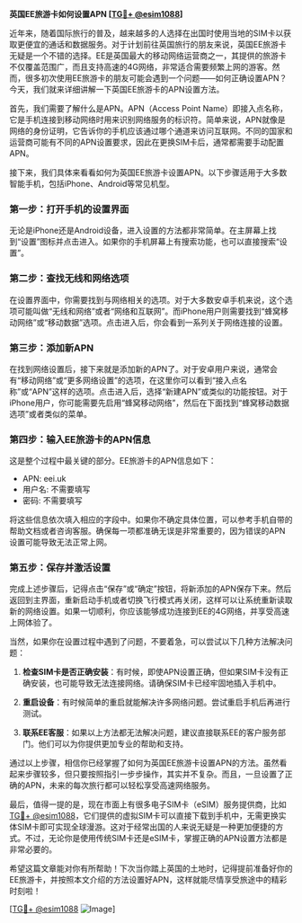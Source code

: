 **英国EE旅游卡如何设置APN [[TG💪+ @esim1088](https://t.me/s/esim1088)]**

近年来，随着国际旅行的普及，越来越多的人选择在出国时使用当地的SIM卡以获取更便宜的通话和数据服务。对于计划前往英国旅行的朋友来说，英国EE旅游卡无疑是一个不错的选择。EE是英国最大的移动网络运营商之一，其提供的旅游卡不仅覆盖范围广，而且支持高速的4G网络，非常适合需要频繁上网的游客。然而，很多初次使用EE旅游卡的朋友可能会遇到一个问题——如何正确设置APN？今天，我们就来详细讲解一下英国EE旅游卡的APN设置方法。

首先，我们需要了解什么是APN。APN（Access Point Name）即接入点名称，它是手机连接到移动网络时用来识别网络服务的标识符。简单来说，APN就像是网络的身份证明，它告诉你的手机应该通过哪个通道来访问互联网。不同的国家和运营商可能有不同的APN设置要求，因此在更换SIM卡后，通常都需要手动配置APN。

接下来，我们具体来看看如何为英国EE旅游卡设置APN。以下步骤适用于大多数智能手机，包括iPhone、Android等常见机型。

### 第一步：打开手机的设置界面

无论是iPhone还是Android设备，进入设置的方法都非常简单。在主屏幕上找到“设置”图标并点击进入。如果你的手机屏幕上有搜索功能，也可以直接搜索“设置”。

### 第二步：查找无线和网络选项

在设置界面中，你需要找到与网络相关的选项。对于大多数安卓手机来说，这个选项可能叫做“无线和网络”或者“网络和互联网”。而iPhone用户则需要找到“蜂窝移动网络”或“移动数据”选项。点击进入后，你会看到一系列关于网络连接的设置。

### 第三步：添加新APN

在找到网络设置后，接下来就是添加新的APN了。对于安卓用户来说，通常会有“移动网络”或“更多网络设置”的选项，在这里你可以看到“接入点名称”或“APN”这样的选项。点击进入后，选择“新建APN”或类似的功能按钮。对于iPhone用户，你可能需要先启用“蜂窝移动网络”，然后在下面找到“蜂窝移动数据选项”或者类似的菜单。

### 第四步：输入EE旅游卡的APN信息

这是整个过程中最关键的部分。EE旅游卡的APN信息如下：

- APN: eei.uk  
- 用户名: 不需要填写  
- 密码: 不需要填写  

将这些信息依次填入相应的字段中。如果你不确定具体位置，可以参考手机自带的帮助文档或者咨询客服。确保每一项都准确无误是非常重要的，因为错误的APN设置可能导致无法正常上网。

### 第五步：保存并激活设置

完成上述步骤后，记得点击“保存”或“确定”按钮，将新添加的APN保存下来。然后返回到主界面，重新启动手机或者切换飞行模式再关闭，这样可以让系统重新读取新的网络设置。如果一切顺利，你应该能够成功连接到EE的4G网络，并享受高速上网体验了。

当然，如果你在设置过程中遇到了问题，不要着急，可以尝试以下几种方法解决问题：

1. **检查SIM卡是否正确安装**：有时候，即使APN设置正确，但如果SIM卡没有正确安装，也可能导致无法连接网络。请确保SIM卡已经牢固地插入手机中。

2. **重启设备**：有时候简单的重启就能解决许多网络问题。尝试重启手机后再进行测试。

3. **联系EE客服**：如果以上方法都无法解决问题，建议直接联系EE的客户服务部门。他们可以为你提供更加专业的帮助和支持。

通过以上步骤，相信你已经掌握了如何为英国EE旅游卡设置APN的方法。虽然看起来步骤较多，但只要按照指引一步步操作，其实并不复杂。而且，一旦设置了正确的APN，未来的每次旅行都可以轻松享受高速网络服务。

最后，值得一提的是，现在市面上有很多电子SIM卡（eSIM）服务提供商，比如[TG💪+ @esim1088](https://t.me/s/esim1088)，它们提供的虚拟SIM卡可以直接下载到手机中，无需更换实体SIM卡即可实现全球漫游。这对于经常出国的人来说无疑是一种更加便捷的方式。不过，无论你是使用传统SIM卡还是eSIM卡，掌握正确的APN设置方法都是非常必要的。

希望这篇文章能对你有所帮助！下次当你踏上英国的土地时，记得提前准备好你的EE旅游卡，并按照本文介绍的方法设置好APN，这样就能尽情享受旅途中的精彩时刻啦！

[[TG💪+ @esim1088](https://t.me/s/esim1088) ![Image](https://i.postimg.cc/4NQfJmqS/Snipaste-2025-05-13-00-14-12.png)]